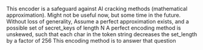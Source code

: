 
This encoder is a safeguard against AI cracking methods (mathematical approximation). Might not be useful now, but some time in the future.
Without loss of generality, 
Assume a perfect approximation exists, and a possible set of secret_keys of length N
A perfect encoding method is unskewed, such that each char in the token string decreases the set_length by a factor of 256
This encoding method is to answer that question